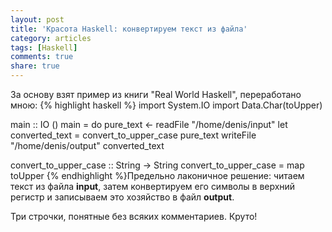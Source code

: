 ```yaml
---
layout: post
title: 'Красота Haskell: конвертируем текст из файла'
category: articles
tags: [Haskell]
comments: true
share: true
---
```

За основу взят пример из книги "Real World Haskell", переработано мною:
{% highlight haskell %}
import System.IO
import Data.Char(toUpper)

main :: IO ()
main = do
       pure_text <- readFile "/home/denis/input"
       let converted_text = convert_to_upper_case pure_text
       writeFile "/home/denis/output" converted_text

convert_to_upper_case :: String -> String
convert_to_upper_case = map toUpper
{% endhighlight %}Предельно лаконичное решение: читаем текст из файла **input**, затем конвертируем его символы в верхний регистр и записываем это хозяйство в файл **output**.

Три строчки, понятные без всяких комментариев. Круто!
